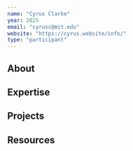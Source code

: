 ```yaml
---
name: "Cyrus Clarke"
year: 2025
email: "cyrusc@mit.edu"
website: "https://cyrus.website/info/"
type: "participant"
---
```


## About 

## Expertise

## Projects

## Resources 
